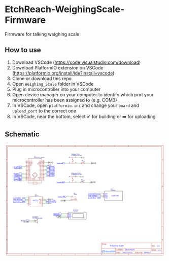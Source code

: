 # EtchReach-WeighingScale-Firmware
Firmware for talking weighing scale

## How to use
1. Download VSCode (https://code.visualstudio.com/download)
2. Download PlatformIO extension on VSCode (https://platformio.org/install/ide?install=vscode)
3. Clone or download this repo
4. Open `Weighing_Scale` folder in VSCode
5. Plug in microcontroller into your computer
6. Open device manager on your computer to identify which port your microcontroller has been assigned to (e.g. COM3)
7. In VSCode, open `platformio.ini` and change your `board` and `upload_port` to the correct one
8. In VSCode, near the bottom, select &#10004; for building or :arrow_right: for uploading

## Schematic
![Schematic](https://github.com/klim077/EtchReach-WeighingScale-Firmware/blob/main/assets/WeighingScaleSchematic1.png)
